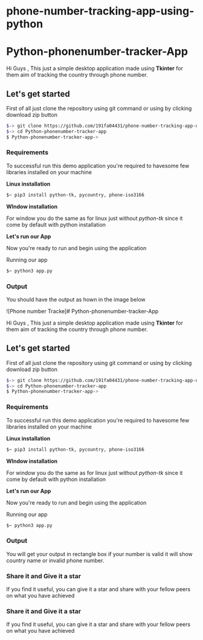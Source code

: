 # phone-number-tracking-app-using-python

# Python-phonenumber-tracker-App

Hi Guys , This just a simple desktop application made using **Tkinter** for them aim of tracking the country through phone number.

## Let's get started 

First of all just clone the repository using git command or using by clicking download zip button 

```bash 
$-> git clone https://github.com/191fa04431/phone-number-tracking-app-using-python
$-> cd Python-phonenumber-tracker-app
$ Python-phonenumber-tracker-app-> 
```

### Requirements 

To successful run this demo application you're required to havesome few libraries installed on your machine 

**Linux installation**
```bash
$~ pip3 install python-tk, pycountry, phone-iso3166
```

**WIndow installation** 

For window you do the same as for linux just without *python-tk* since it come by default with python installation 

**Let's run our App**

Now you're ready to run and begin using the application 

Running our app

```bash
$~ python3 app.py
```

### Output 

You should have the output as hown in the image below 

![Phone number Tracke]# Python-phonenumber-tracker-App

Hi Guys , This just a simple desktop application made using **Tkinter** for them aim of tracking the country through phone number.

## Let's get started 

First of all just clone the repository using git command or using by clicking download zip button 

```bash 
$-> git clone https://github.com/191fa04431/phone-number-tracking-app-using-python
$-> cd Python-phonenumber-tracker-app
$ Python-phonenumber-tracker-app-> 
```

### Requirements 

To successful run this demo application you're required to havesome few libraries installed on your machine 

**Linux installation**
```bash
$~ pip3 install python-tk, pycountry, phone-iso3166
```

**WIndow installation** 

For window you do the same as for linux just without *python-tk* since it come by default with python installation 

**Let's run our App**

Now you're ready to run and begin using the application 

Running our app

```bash
$~ python3 app.py
```

### Output 

You will get your output in rectangle box if your number is valid it will show country name or invalid phone number.

### Share it and Give it a star 

If you find it useful, you can give it a star and share with your fellow peers on what you have achieved 





### Share it and Give it a star 

If you find it useful, you can give it a star and share with your fellow peers on what you have achieved 



